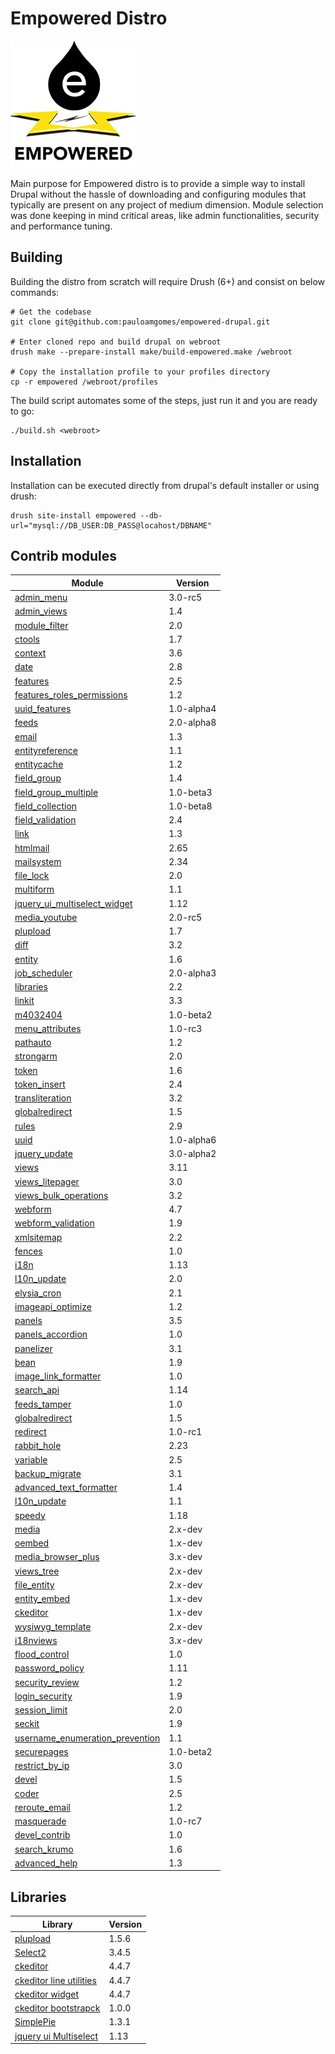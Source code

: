 # Empowered Distro

![empowered logo](https://raw.githubusercontent.com/pauloamgomes/empowered-drupal/master/profile/empowered.png)

Main purpose for Empowered distro is to provide a simple way to install Drupal without the hassle of downloading and configuring modules that typically are present on any project of medium dimension. Module selection was done keeping in mind critical areas, like admin functionalities, security and performance tuning.

## Building

Building the distro from scratch will require Drush (6+) and consist on below commands:

```shell
# Get the codebase
git clone git@github.com:pauloamgomes/empowered-drupal.git

# Enter cloned repo and build drupal on webroot
drush make --prepare-install make/build-empowered.make /webroot

# Copy the installation profile to your profiles directory
cp -r empowered /webroot/profiles
```

The build script automates some of the steps, just run it and you are ready to go:

```shell
./build.sh <webroot>
```

## Installation

Installation can be executed directly from drupal's default installer or using drush:

```shell
drush site-install empowered --db-url="mysql://DB_USER:DB_PASS@locahost/DBNAME"
```

## Contrib modules

Module | Version
--- | ---
[admin_menu ](http://drupal.org/project/admin_menu )  |  3.0-rc5
[admin_views ](http://drupal.org/project/admin_views )  |  1.4
[module_filter ](http://drupal.org/project/module_filter )  |  2.0
[ctools ](http://drupal.org/project/ctools )  |  1.7
[context ](http://drupal.org/project/context )  |  3.6
[date ](http://drupal.org/project/date )  |  2.8
[features ](http://drupal.org/project/features )  |  2.5
[features_roles_permissions ](http://drupal.org/project/features_roles_permissions )  |  1.2
[uuid_features ](http://drupal.org/project/uuid_features )  |  1.0-alpha4
[feeds ](http://drupal.org/project/feeds )  |  2.0-alpha8
[email ](http://drupal.org/project/email )  |  1.3
[entityreference ](http://drupal.org/project/entityreference )  |  1.1
[entitycache ](http://drupal.org/project/entitycache )  |  1.2
[field_group ](http://drupal.org/project/field_group )  |  1.4
[field_group_multiple ](http://drupal.org/project/field_group_multiple )  |  1.0-beta3
[field_collection ](http://drupal.org/project/field_collection )  |  1.0-beta8
[field_validation ](http://drupal.org/project/field_validation )  |  2.4
[link ](http://drupal.org/project/link )  |  1.3
[htmlmail ](http://drupal.org/project/htmlmail )  |  2.65
[mailsystem ](http://drupal.org/project/mailsystem )  |  2.34
[file_lock ](http://drupal.org/project/file_lock )  |  2.0
[multiform ](http://drupal.org/project/multiform )  |  1.1
[jquery_ui_multiselect_widget ](http://drupal.org/project/jquery_ui_multiselect_widget )  |  1.12
[media_youtube ](http://drupal.org/project/media_youtube )  |  2.0-rc5
[plupload ](http://drupal.org/project/plupload )  |  1.7
[diff ](http://drupal.org/project/diff )  |  3.2
[entity ](http://drupal.org/project/entity )  |  1.6
[job_scheduler ](http://drupal.org/project/job_scheduler )  |  2.0-alpha3
[libraries ](http://drupal.org/project/libraries )  |  2.2
[linkit ](http://drupal.org/project/linkit )  |  3.3
[m4032404 ](http://drupal.org/project/m4032404 )  |  1.0-beta2
[menu_attributes ](http://drupal.org/project/menu_attributes )  |  1.0-rc3
[pathauto ](http://drupal.org/project/pathauto )  |  1.2
[strongarm ](http://drupal.org/project/strongarm )  |  2.0
[token ](http://drupal.org/project/token )  |  1.6
[token_insert ](http://drupal.org/project/token_insert )  |  2.4
[transliteration ](http://drupal.org/project/transliteration )  |  3.2
[globalredirect ](http://drupal.org/project/globalredirect )  |  1.5
[rules ](http://drupal.org/project/rules )  |  2.9
[uuid ](http://drupal.org/project/uuid )  |  1.0-alpha6
[jquery_update ](http://drupal.org/project/jquery_update )  |  3.0-alpha2
[views ](http://drupal.org/project/views )  |  3.11
[views_litepager ](http://drupal.org/project/views_litepager )  |  3.0
[views_bulk_operations ](http://drupal.org/project/views_bulk_operations )  |  3.2
[webform ](http://drupal.org/project/webform )  |  4.7
[webform_validation ](http://drupal.org/project/webform_validation )  |  1.9
[xmlsitemap ](http://drupal.org/project/xmlsitemap )  |  2.2
[fences ](http://drupal.org/project/fences )  |  1.0
[i18n ](http://drupal.org/project/i18n )  |  1.13
[l10n_update ](http://drupal.org/project/l10n_update )  |  2.0
[elysia_cron ](http://drupal.org/project/elysia_cron )  |  2.1
[imageapi_optimize ](http://drupal.org/project/imageapi_optimize )  |  1.2
[panels ](http://drupal.org/project/panels )  |  3.5
[panels_accordion ](http://drupal.org/project/panels_accordion )  |  1.0
[panelizer ](http://drupal.org/project/panelizer )  |  3.1
[bean ](http://drupal.org/project/bean )  |  1.9
[image_link_formatter ](http://drupal.org/project/image_link_formatter )  |  1.0
[search_api ](http://drupal.org/project/search_api )  |  1.14
[feeds_tamper ](http://drupal.org/project/feeds_tamper )  |  1.0
[globalredirect ](http://drupal.org/project/globalredirect )  |  1.5
[redirect ](http://drupal.org/project/redirect )  |  1.0-rc1
[rabbit_hole ](http://drupal.org/project/rabbit_hole )  |  2.23
[variable ](http://drupal.org/project/variable )  |  2.5
[backup_migrate ](http://drupal.org/project/backup_migrate )  |  3.1
[advanced_text_formatter ](http://drupal.org/project/advanced_text_formatter )  |  1.4
[l10n_update ](http://drupal.org/project/l10n_update )  |  1.1
[speedy ](http://drupal.org/project/speedy )  |  1.18
[media ](http://drupal.org/project/media )  |  2.x-dev
[oembed ](http://drupal.org/project/oembed )  |  1.x-dev
[media_browser_plus ](http://drupal.org/project/media_browser_plus )  |  3.x-dev
[views_tree ](http://drupal.org/project/views_tree )  |  2.x-dev
[file_entity ](http://drupal.org/project/file_entity )  |  2.x-dev
[entity_embed ](http://drupal.org/project/entity_embed )  |  1.x-dev
[ckeditor ](http://drupal.org/project/ckeditor )  |  1.x-dev
[wysiwyg_template ](http://drupal.org/project/wysiwyg_template )  |  2.x-dev
[i18nviews ](http://drupal.org/project/i18nviews )  |  3.x-dev
[flood_control ](http://drupal.org/project/flood_control )  |  1.0
[password_policy ](http://drupal.org/project/password_policy )  |  1.11
[security_review ](http://drupal.org/project/security_review )  |  1.2
[login_security ](http://drupal.org/project/login_security )  |  1.9
[session_limit ](http://drupal.org/project/session_limit )  |  2.0
[seckit ](http://drupal.org/project/seckit )  |  1.9
[username_enumeration_prevention ](http://drupal.org/project/username_enumeration_prevention )  |  1.1
[securepages ](http://drupal.org/project/securepages )  |  1.0-beta2
[restrict_by_ip ](http://drupal.org/project/restrict_by_ip )  |  3.0
[devel ](http://drupal.org/project/devel )  |  1.5
[coder ](http://drupal.org/project/coder )  |  2.5
[reroute_email ](http://drupal.org/project/reroute_email )  |  1.2
[masquerade ](http://drupal.org/project/masquerade )  |  1.0-rc7
[devel_contrib ](http://drupal.org/project/devel_contrib )  |  1.0
[search_krumo ](http://drupal.org/project/search_krumo )  |  1.6
[advanced_help ](http://drupal.org/project/advanced_help )  |  1.3

## Libraries
Library | Version
--- | ---
[plupload](https://github.com/moxiecode/plupload) | 1.5.6
[Select2](https://github.com/ivaynberg/select2) | 3.4.5
[ckeditor](http://ckeditor.com) | 4.4.7
[ckeditor line utilities](http://ckeditor.com/addon/lineutils) | 4.4.7
[ckeditor widget](http://ckeditor.com/addon/widget) | 4.4.7
[ckeditor bootstrapck](http://kunstmaan.github.io/BootstrapCK-Skin/) | 1.0.0
[SimplePie](http://simplepie.org) | 1.3.1
[jquery ui Multiselect](https://github.com/ehynds/jquery-ui-multiselect-widget) | 1.13




